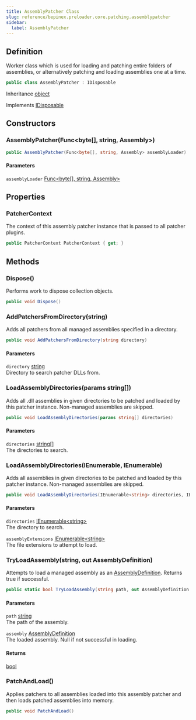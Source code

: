 ```yaml
---
title: AssemblyPatcher Class
slug: reference/bepinex.preloader.core.patching.assemblypatcher
sidebar:
  label: AssemblyPatcher
---
```

## Definition

Worker class which is used for loading and patching entire folders of assemblies, or alternatively patching and loading assemblies one at a time.

```csharp title="C#"
public class AssemblyPatcher : IDisposable
```

Inheritance [object](https://learn.microsoft.com/dotnet/api/system.object/)

Implements [IDisposable](https://learn.microsoft.com/dotnet/api/system.idisposable/)

## Constructors

### AssemblyPatcher(Func<byte[], string, Assembly>)

```csharp title="C#"
public AssemblyPatcher(Func<byte[], string, Assembly> assemblyLoader)
```

#### Parameters

`assemblyLoader` [Func\<byte[], string, Assembly\>](https://learn.microsoft.com/dotnet/api/system.func-3/)  


## Properties

### PatcherContext

The context of this assembly patcher instance that is passed to all patcher plugins.

```csharp title="C#"
public PatcherContext PatcherContext { get; }
```

## Methods

### Dispose()

Performs work to dispose collection objects.

```csharp title="C#"
public void Dispose()
```


### AddPatchersFromDirectory(string)

Adds all patchers from all managed assemblies specified in a directory.

```csharp title="C#"
public void AddPatchersFromDirectory(string directory)
```

#### Parameters

`directory` [string](https://learn.microsoft.com/dotnet/api/system.string/)  
Directory to search patcher DLLs from.


### LoadAssemblyDirectories(params string[])

Adds all .dll assemblies in given directories to be patched and loaded by this patcher instance. Non-managed assemblies are skipped.

```csharp title="C#"
public void LoadAssemblyDirectories(params string[] directories)
```

#### Parameters

`directories` [string[]](https://learn.microsoft.com/dotnet/api/system.string/)  
The directories to search.


### LoadAssemblyDirectories(IEnumerable<string>, IEnumerable<string>)

Adds all assemblies in given directories to be patched and loaded by this patcher instance. Non-managed assemblies are skipped.

```csharp title="C#"
public void LoadAssemblyDirectories(IEnumerable<string> directories, IEnumerable<string> assemblyExtensions)
```

#### Parameters

`directories` [IEnumerable\<string\>](https://learn.microsoft.com/dotnet/api/system.collections.generic.ienumerable-1/)  
The directory to search.

`assemblyExtensions` [IEnumerable\<string\>](https://learn.microsoft.com/dotnet/api/system.collections.generic.ienumerable-1/)  
The file extensions to attempt to load.


### TryLoadAssembly(string, out AssemblyDefinition)

Attempts to load a managed assembly as an [AssemblyDefinition](https://github.com/jbevain/cecil/blob/main/mono.cecil/assemblydefinition.cs/). Returns true if successful.

```csharp title="C#"
public static bool TryLoadAssembly(string path, out AssemblyDefinition assembly)
```

#### Parameters

`path` [string](https://learn.microsoft.com/dotnet/api/system.string/)  
The path of the assembly.

`assembly` [AssemblyDefinition](https://github.com/jbevain/cecil/blob/main/mono.cecil/assemblydefinition.cs/)  
The loaded assembly. Null if not successful in loading.

#### Returns

[bool](https://learn.microsoft.com/dotnet/api/system.boolean/)

### PatchAndLoad()

Applies patchers to all assemblies loaded into this assembly patcher and then loads patched assemblies into memory.

```csharp title="C#"
public void PatchAndLoad()
```